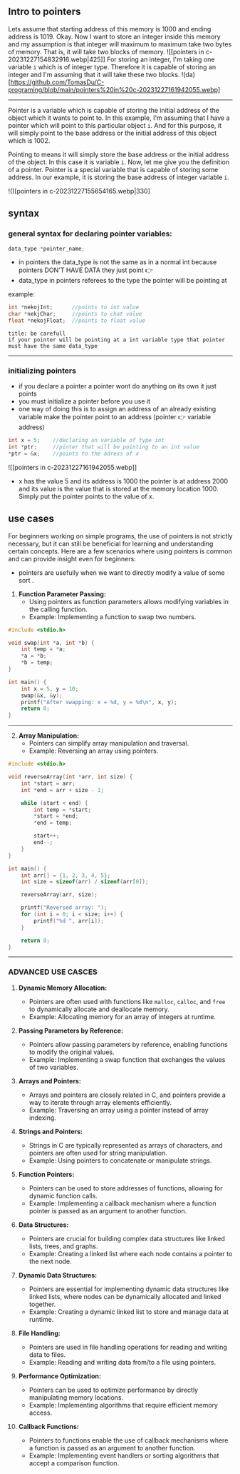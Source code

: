 ## Intro to pointers
Lets assume that starting address of this memory is 1000 and ending address is 1019. Okay. Now I want to store an integer inside this memory and my assumption is that integer will maximum to maximum take two bytes of memory. That is, it will take two blocks of memory. 
![[pointers in c-20231227154832916.webp|425]]
For storing an integer, I'm taking one variable `i` which is of integer type. Therefore it is capable of storing an integer and I'm assuming that it will take these two blocks.
!(da)[https://github.com/TomasDu/C-programing/blob/main/pointers%20in%20c-20231227161942055.webp]

---
Pointer is a variable which is capable of storing the initial address of the object which it wants to point to. In this example, I'm assuming that I have a pointer which will point to this particular object `i`. And for this purpose, it will simply point to the base address or the initial address of this object which is 1002.

Pointing to means it will simply store the base address or the initial address of the object. In this case it is variable `i`. Now, let me give you the definition of a pointer. Pointer is a special variable that is capable of storing some address. In our example, it is storing the base address of integer variable `i`.

!()[pointers in c-20231227155654165.webp|330]

## syntax

### general syntax for declaring pointer variables:
```c
data_type *pointer_name;
```
- in pointers the data_type is not the same as in a normal int because pointers DON'T HAVE DATA they just point 👉️ 
- data_type in pointers referees to the type the pointer will be pointing at 

example:
```c
int *nekojInt;      //points to int value
char *nekjChar;     //points to chat value
float *nekojFloat;  //points to float value
```

```ad-warning
title: be carefull
if your pointer will be pointing at a int variable type that pointer must have the same data_type

```

---

###  initializing pointers 
- if you declare a pointer a pointer wont do anything on its own it just points 
- you must initialize a pointer before you use it
- one way of doing this is to assign an address of an already existing variable make the pointer point to an address (pointer 👉️ variable address)

```c
int x = 5;    //declaring an variable of type int
int *ptr;     //pinter that will be pointing to an int value
*ptr = &x;    //points to the adress of x
```

![[pointers in c-20231227161942055.webp]]
- x has the value 5 and its address is 1000 the pointer is at address 2000 and its value is the value that is stored at the memory location 1000. Simply put the pointer  points to the value of x.

## use cases
For beginners working on simple programs, the use of pointers is not strictly necessary, but it can still be beneficial for learning and understanding certain concepts. Here are a few scenarios where using pointers is common and can provide insight even for beginners:
- pointers are usefully when we want to directly modify a value of some sort . 

1. **Function Parameter Passing:**
	- Using pointers as function parameters allows modifying variables in the calling function.
	- Example: Implementing a function to swap two numbers.

```c
#include <stdio.h>

void swap(int *a, int *b) {
    int temp = *a;
    *a = *b;
    *b = temp;
}

int main() {
    int x = 5, y = 10;
    swap(&x, &y);
    printf("After swapping: x = %d, y = %d\n", x, y);
    return 0;
}

```

---
2. **Array Manipulation:**
	- Pointers can simplify array manipulation and traversal.
	- Example: Reversing an array using pointers.

```c
#include <stdio.h>

void reverseArray(int *arr, int size) {
    int *start = arr;
    int *end = arr + size - 1;

    while (start < end) {
        int temp = *start;
        *start = *end;
        *end = temp;

        start++;
        end--;
    }
}

int main() {
    int arr[] = {1, 2, 3, 4, 5};
    int size = sizeof(arr) / sizeof(arr[0]);

    reverseArray(arr, size);

    printf("Reversed array: ");
    for (int i = 0; i < size; i++) {
        printf("%d ", arr[i]);
    }

    return 0;
}

```


---

### ADVANCED USE CASCES
1. **Dynamic Memory Allocation:**    
    - Pointers are often used with functions like `malloc`, `calloc`, and `free` to dynamically allocate and deallocate memory.
    - Example: Allocating memory for an array of integers at runtime.
    
2. **Passing Parameters by Reference:**    
    - Pointers allow passing parameters by reference, enabling functions to modify the original values.
    - Example: Implementing a swap function that exchanges the values of two variables.
    
3. **Arrays and Pointers:**    
    - Arrays and pointers are closely related in C, and pointers provide a way to iterate through array elements efficiently.
    - Example: Traversing an array using a pointer instead of array indexing.
    
4. **Strings and Pointers:**    
    - Strings in C are typically represented as arrays of characters, and pointers are often used for string manipulation.
    - Example: Using pointers to concatenate or manipulate strings.
    
5. **Function Pointers:**    
    - Pointers can be used to store addresses of functions, allowing for dynamic function calls.
    - Example: Implementing a callback mechanism where a function pointer is passed as an argument to another function.

6. **Data Structures:**    
    - Pointers are crucial for building complex data structures like linked lists, trees, and graphs.
    - Example: Creating a linked list where each node contains a pointer to the next node.

7. **Dynamic Data Structures:**    
    - Pointers are essential for implementing dynamic data structures like linked lists, where nodes can be dynamically allocated and linked together.
    - Example: Creating a dynamic linked list to store and manage data at runtime.

8. **File Handling:**    
    - Pointers are used in file handling operations for reading and writing data to files.
    - Example: Reading and writing data from/to a file using pointers.

9. **Performance Optimization:**    
    - Pointers can be used to optimize performance by directly manipulating memory locations.
    - Example: Implementing algorithms that require efficient memory access.

10. **Callback Functions:**    
    - Pointers to functions enable the use of callback mechanisms where a function is passed as an argument to another function.
    - Example: Implementing event handlers or sorting algorithms that accept a comparison function.


